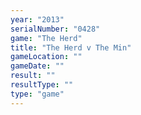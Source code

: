```yaml
---
year: "2013"
serialNumber: "0428" 
game: "The Herd"
title: "The Herd v The Min"
gameLocation: ""
gameDate: ""
result: ""
resultType: ""
type: "game"
---
```

